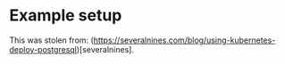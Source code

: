 # Example setup

This was stolen from: (https://severalnines.com/blog/using-kubernetes-deploy-postgresql)[severalnines].

